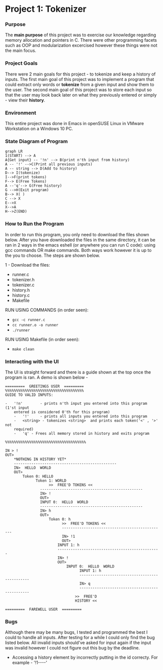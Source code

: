 Project 1: Tokenizer
=================

### Purpose
The __main purpose__ of this project was to exercise our knowledge regarding
memory allocation and pointers in C. There were other programming facets such
as OOP and modularization excercised however these things were not the main
focus.

### Project Goals
There were 2 main goals for this project - to tokenize and keep a history of
inputs. The first main goal of this project was to implement a program that
could extract only words or __tokenize__ from a given input and show them to
the user. The second main goal of this project was to store each input so that
the user may look back later on what they previously entered or simply - view
their __history__.

### Environment
This entire project was done in Emacs in openSUSE Linux in VMware Workstation
on a Windows 10 PC. 

### State Diagram of Program

```mermaid
graph LR
1(START) --> A
A{Get input} -- '!n' --> B(print n'th input from history)
A -- '!' -->C(Print all previous inputs)
A -- string --> D(Add to history)
D--> I(tokenize)
I-->F(print tokens)
F--> E(Free Tokens)
A --'q'--> G(Free history)
G -->H(Exit program)
B--> X( )
C --> X
E-->X
X-->A
H-->Z(END)
```
### How to Run the Program
In order to run this program, you only need to download the files shown
below. After you have downloaded the files in the same directory, it can be
ran in 2 ways in the emacs eshell (or anywhere you can run C code): using gcc
commands OR make commands. Both ways work however it is up to the you to
choose. The steps are shown below.

1 - Download the files:
- runner.c
- tokenizer.h
- tokenizer.c
- history.h
- history.c
- Makefile

RUN USING COMMANDS (in order seen):
- ```gcc -c runner.c```
- ```cc runner.o -o runner```
- ```./runner```

RUN USING Makefile (in order seen):
- ```make clean```

### Interacting with the UI
The UI is straight forward and there is a guide shown at the top once the
program is ran. A demo is shown below -

```
=========  GREETINGS USER  =========
%%%%%%%%%%%%%%%%%%%%%%%%%%%%%%%%%%%%
GUIDE TO VALID INPUTS:

-   '!n'        - prints n'th input you entered into this program (1'st input
    entered is considered 0'th for this program)
    -   '!'     - prints all inputs you entered into this program
    -   <string> - tokenizes <string>  and prints each token('<' , '>' not
    required)
    -   'q'	- Frees all memory stored in history and exits program

%%%%%%%%%%%%%%%%%%%%%%%%%%%%%%%%%%%%%

IN > !
OUT>
	*NOTHING IN HISTORY YET*
	-----------------------------------------------
	IN>  HELLO  WORLD
	OUT>
		Token 0: HELLO
		      Token 1: WORLD
		      	    >>  FREE'D TOKENS <<
			    -----------------------------------------------
			    IN> !
			    OUT>
				INPUT 0:  HELLO  WORLD
				-----------------------------------------------
				IN> h
				OUT>
					Token 0: h
					      >>  FREE'D TOKENS <<
					      -----------------------------------------------
					      IN> !1
					      OUT>
						INPUT 1: h
						-----------------------------------------------
						IN> !
						OUT>
							INPUT 0:  HELLO  WORLD
							      INPUT 1: h
							      -----------------------------------------------
							      IN> q
							      -----------------------------------------------
								>>  FREE'D
								HISTORY <<

=========  FAREWELL USER  =========
```

### Bugs
Although there may be many bugs, I tested and programmed the best I could to
handle all inputs. After
testing for a while I could only find the bug listed below. All invalid inputs
should've asked for input again if the input was invalid however I could not
figure out this bug by the deadline.
* Accessing a history element by incorrectly putting in the id correcty. For
example - '!1----' 
